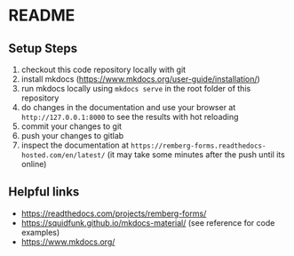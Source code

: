 # README

## Setup Steps

1. checkout this code repository locally with git
2. install mkdocs (https://www.mkdocs.org/user-guide/installation/)
3. run mkdocs locally using `mkdocs serve` in the root folder of this repository
4. do changes in the documentation and use your browser at `http://127.0.0.1:8000` to see the results with hot reloading
5. commit your changes to git
6. push your changes to gitlab
7. inspect the documentation at `https://remberg-forms.readthedocs-hosted.com/en/latest/` (it may take some minutes after the push until its online)

## Helpful links

- https://readthedocs.com/projects/remberg-forms/
- https://squidfunk.github.io/mkdocs-material/ (see reference for code examples)
- https://www.mkdocs.org/